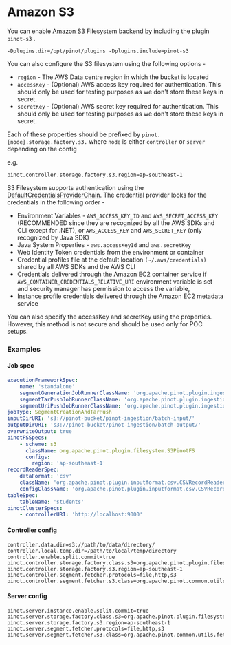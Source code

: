 # Amazon S3

You can enable [Amazon S3](https://aws.amazon.com/s3/) Filesystem backend by including the plugin `pinot-s3` .

```text
-Dplugins.dir=/opt/pinot/plugins -Dplugins.include=pinot-s3
```

You can also configure the S3 filesystem using the following options -

* `region` - The AWS Data centre region in which the bucket is located
* `accessKey` - \(Optional\) AWS access key required for authentication. This should only be used for testing purposes as we don't store these keys in secret.
* `secretKey` - \(Optional\) AWS secret key required for authentication. This should only be used for testing purposes as we don't store these keys in secret.

Each of these properties should be prefixed by `pinot.[node].storage.factory.s3.` where `node` is either `controller` or `server` depending on the config

e.g.

```text
pinot.controller.storage.factory.s3.region=ap-southeast-1
```

S3 Filesystem supports authentication using the [DefaultCredentialsProviderChain](https://docs.aws.amazon.com/AWSJavaSDK/latest/javadoc/com/amazonaws/auth/DefaultAWSCredentialsProviderChain.html). The credential provider looks for the credentials in the following order -

* Environment Variables - `AWS_ACCESS_KEY_ID` and `AWS_SECRET_ACCESS_KEY` \(RECOMMENDED since they are recognized by all the AWS SDKs and CLI except for .NET\), or `AWS_ACCESS_KEY` and `AWS_SECRET_KEY` \(only recognized by Java SDK\)
* Java System Properties - `aws.accessKeyId` and `aws.secretKey`
* Web Identity Token credentials from the environment or container
* Credential profiles file at the default location `(~/.aws/credentials)` shared by all AWS SDKs and the AWS CLI
* Credentials delivered through the Amazon EC2 container service if `AWS_CONTAINER_CREDENTIALS_RELATIVE_URI` environment variable is set and security manager has permission to access the variable,
* Instance profile credentials delivered through the Amazon EC2 metadata service

You can also specify the accessKey and secretKey using the properties. However, this method is not secure and should be used only for POC setups.

### Examples

#### Job spec

```yaml
executionFrameworkSpec:
    name: 'standalone'
    segmentGenerationJobRunnerClassName: 'org.apache.pinot.plugin.ingestion.batch.standalone.SegmentGenerationJobRunner'
    segmentTarPushJobRunnerClassName: 'org.apache.pinot.plugin.ingestion.batch.standalone.SegmentTarPushJobRunner'
    segmentUriPushJobRunnerClassName: 'org.apache.pinot.plugin.ingestion.batch.standalone.SegmentUriPushJobRunner'
jobType: SegmentCreationAndTarPush
inputDirURI: 's3://pinot-bucket/pinot-ingestion/batch-input/'
outputDirURI: 's3://pinot-bucket/pinot-ingestion/batch-output/'
overwriteOutput: true
pinotFSSpecs:
    - scheme: s3
      className: org.apache.pinot.plugin.filesystem.S3PinotFS
      configs:
        region: 'ap-southeast-1'
recordReaderSpec:
    dataFormat: 'csv'
    className: 'org.apache.pinot.plugin.inputformat.csv.CSVRecordReader'
    configClassName: 'org.apache.pinot.plugin.inputformat.csv.CSVRecordReaderConfig'
tableSpec:
    tableName: 'students'
pinotClusterSpecs:
    - controllerURI: 'http://localhost:9000'
```

#### Controller config

```text
controller.data.dir=s3://path/to/data/directory/
controller.local.temp.dir=/path/to/local/temp/directory
controller.enable.split.commit=true
pinot.controller.storage.factory.class.s3=org.apache.pinot.plugin.filesystem.S3PinotFS
pinot.controller.storage.factory.s3.region=ap-southeast-1
pinot.controller.segment.fetcher.protocols=file,http,s3
pinot.controller.segment.fetcher.s3.class=org.apache.pinot.common.utils.fetcher.PinotFSSegmentFetcher
```

#### Server config

```text
pinot.server.instance.enable.split.commit=true
pinot.server.storage.factory.class.s3=org.apache.pinot.plugin.filesystem.S3PinotFS
pinot.server.storage.factory.s3.region=ap-southeast-1
pinot.server.segment.fetcher.protocols=file,http,s3
pinot.server.segment.fetcher.s3.class=org.apache.pinot.common.utils.fetcher.PinotFSSegmentFetcher
```

#### 

#### 

